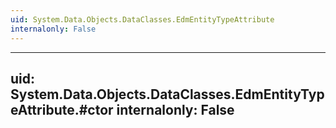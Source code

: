 ```yaml
---
uid: System.Data.Objects.DataClasses.EdmEntityTypeAttribute
internalonly: False
---
```


---
uid: System.Data.Objects.DataClasses.EdmEntityTypeAttribute.#ctor
internalonly: False
---
